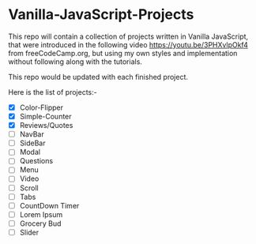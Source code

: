 # Vanilla-JavaScript-Projects

This repo will contain a collection of projects written in Vanilla JavaScript, that were introduced in the following video https://youtu.be/3PHXvlpOkf4 from freeCodeCamp.org, but using my own styles and implementation without following along with the tutorials.

This repo would be updated with each finished project.

Here is the list of projects:-

- [x] Color-Flipper
- [x] Simple-Counter
- [x] Reviews/Quotes
- [ ] NavBar
- [ ] SideBar
- [ ] Modal
- [ ] Questions
- [ ] Menu
- [ ] Video
- [ ] Scroll
- [ ] Tabs
- [ ] CountDown Timer
- [ ] Lorem Ipsum
- [ ] Grocery Bud
- [ ] Slider
